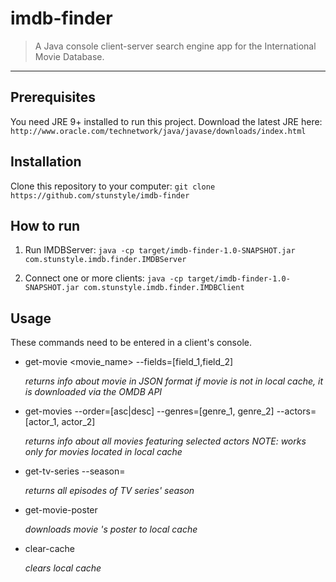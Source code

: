 # imdb-finder
> A Java console client-server search engine app for the International Movie Database.
<hr>

## Prerequisites
You need JRE 9+ installed to run this project.
Download the latest JRE here:
`http://www.oracle.com/technetwork/java/javase/downloads/index.html`
## Installation
Clone this repository to your computer:
`git clone https://github.com/stunstyle/imdb-finder`

## How to run
1. Run IMDBServer:
`java -cp target/imdb-finder-1.0-SNAPSHOT.jar com.stunstyle.imdb.finder.IMDBServer`

2. Connect one or more clients:
`java -cp target/imdb-finder-1.0-SNAPSHOT.jar com.stunstyle.imdb.finder.IMDBClient`

## Usage
These commands need to be entered in a client's console.
- get-movie <movie_name> --fields=[field_1,field_2]

   *returns info about movie in JSON format
   if movie is not in local cache, it is downloaded via the OMDB API*
- get-movies --order=[asc|desc] --genres=[genre_1, genre_2] --actors=[actor_1, actor_2]

   *returns info about all movies featuring selected actors
   NOTE: works only for movies located in local cache*
- get-tv-series <name> --season=<value>

   *returns all episodes of <name> TV series' <value> season*
- get-movie-poster <name>

   *downloads movie <name>'s poster to local cache*
- clear-cache

   *clears local cache*
